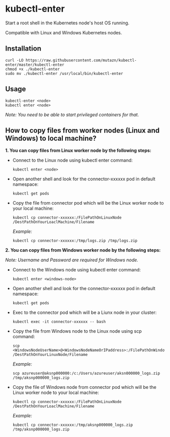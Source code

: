 # kubectl-enter

Start a root shell in the Kubernetes node's host OS running.

Compatible with Linux and Windows Kubernetes nodes.

## Installation

```
curl -LO https://raw.githubusercontent.com/mutazn/kubectl-enter/master/kubectl-enter
chmod +x ./kubectl-enter
sudo mv ./kubectl-enter /usr/local/bin/kubectl-enter
```

## Usage

```
kubectl-enter <node>
kubectl enter <node>

```
*Note: You need to be able to start privileged containers for that.*

## How to copy files from worker nodes (Linux and Windows) to local machine?
**1. You can copy files from Linux worker node by the following steps:**
- Connect to the Linux node using kubectl enter command: 
  ```
  kubectl enter <node>
  ```
- Open another shell and look for the connector-xxxxxx pod in default namespace: 
  ```
  kubectl get pods
  ```
- Copy the file from connector pod which will be the Linux worker node to your local machine:
  ```
  kubectl cp connector-xxxxxx:/FilePathOnLinuxNode /DestPathOnYourLoaclMachine/Filename
  ```
  *Example:*
  ```
  kubectl cp connector-xxxxxx:/tmp/logs.zip /tmp/logs.zip
  ```
**2. You can copy files from Windows worker node by the following steps:**

*Note: Username and Password are required for Windows node.*
- Connect to the Windows node using kubectl enter command: 
  ```
  kubectl enter <windows-node>
  ```
- Open another shell and look for the connector-xxxxxx pod in default namespace: 
  ```
  kubectl get pods
  ```
- Exec to the connector pod which will be a Liunx node in your cluster:
  ```
  kubectl exec -it connector-xxxxxx -- bash
  ```
- Copy the file from Windows node to the Linux node using scp command:
  ```
  scp <WindowsNodeUserName>@<WindowsNodeNameOrIPaddress>:/FilePathOnWindowsNode /DestPathOnYourLinuxNode/Filename
  ```
  *Example:*
  ```
  scp azureuser@aksnp000000:/c:/Users/azureuser/aksn000000_logs.zip /tmp/aksnp000000_logs.zip
  ```
- Copy the file of Windows node from connector pod which will be the Linux worker node to your local machine:
  ```
  kubectl cp connector-xxxxxx:/FilePathOnLinuxNode /DestPathOnYourLoaclMachine/Filename
  ```
  *Example:*
  ```
  kubectl cp connector-xxxxxx:/tmp/aksnp000000_logs.zip /tmp/aksnp000000_logs.zip
  ```
